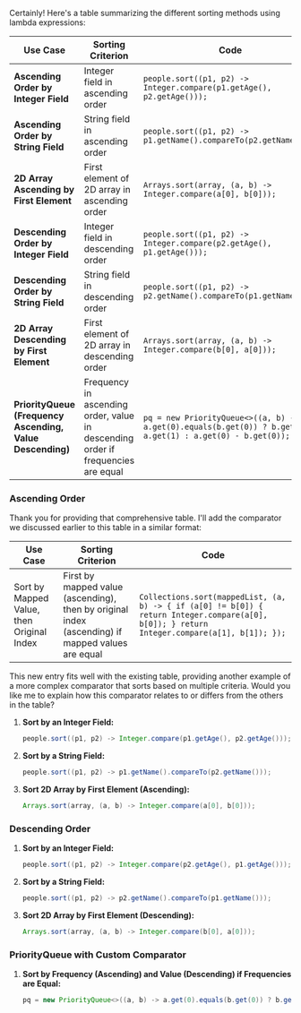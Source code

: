 Certainly! Here's a table summarizing the different sorting methods using lambda expressions:

| **Use Case**                                              | **Sorting Criterion**                                                      | **Code**                                                                                                 |
| --------------------------------------------------------------- | -------------------------------------------------------------------------------- | -------------------------------------------------------------------------------------------------------------- |
| **Ascending Order by Integer Field**                      | Integer field in ascending order                                                 | `people.sort((p1, p2) -> Integer.compare(p1.getAge(), p2.getAge()));`                                        |
| **Ascending Order by String Field**                       | String field in ascending order                                                  | `people.sort((p1, p2) -> p1.getName().compareTo(p2.getName()));`                                             |
| **2D Array Ascending by First Element**                   | First element of 2D array in ascending order                                     | `Arrays.sort(array, (a, b) -> Integer.compare(a[0], b[0]));`                                                 |
| **Descending Order by Integer Field**                     | Integer field in descending order                                                | `people.sort((p1, p2) -> Integer.compare(p2.getAge(), p1.getAge()));`                                        |
| **Descending Order by String Field**                      | String field in descending order                                                 | `people.sort((p1, p2) -> p2.getName().compareTo(p1.getName()));`                                             |
| **2D Array Descending by First Element**                  | First element of 2D array in descending order                                    | `Arrays.sort(array, (a, b) -> Integer.compare(b[0], a[0]));`                                                 |
| **PriorityQueue (Frequency Ascending, Value Descending)** | Frequency in ascending order, value in descending order if frequencies are equal | `pq = new PriorityQueue<>((a, b) -> a.get(0).equals(b.get(0)) ? b.get(1) - a.get(1) : a.get(0) - b.get(0));` |

### Ascending Order

Thank you for providing that comprehensive table. I'll add the comparator we discussed earlier to this table in a similar format:

| Use Case                                  | Sorting Criterion                                                                                | Code                                                                                                                                           |
| ----------------------------------------- | ------------------------------------------------------------------------------------------------ | ---------------------------------------------------------------------------------------------------------------------------------------------- |
| Sort by Mapped Value, then Original Index | First by mapped value (ascending), then by original index (ascending) if mapped values are equal | `Collections.sort(mappedList, (a, b) -> { if (a[0] != b[0]) { return Integer.compare(a[0], b[0]); } return Integer.compare(a[1], b[1]); });` |

This new entry fits well with the existing table, providing another example of a more complex comparator that sorts based on multiple criteria. Would you like me to explain how this comparator relates to or differs from the others in the table?

1. **Sort by an Integer Field:**

   ```java
   people.sort((p1, p2) -> Integer.compare(p1.getAge(), p2.getAge()));
   ```
2. **Sort by a String Field:**

   ```java
   people.sort((p1, p2) -> p1.getName().compareTo(p2.getName()));
   ```
3. **Sort 2D Array by First Element (Ascending):**

   ```java
   Arrays.sort(array, (a, b) -> Integer.compare(a[0], b[0]));
   ```

### Descending Order

1. **Sort by an Integer Field:**

   ```java
   people.sort((p1, p2) -> Integer.compare(p2.getAge(), p1.getAge()));
   ```
2. **Sort by a String Field:**

   ```java
   people.sort((p1, p2) -> p2.getName().compareTo(p1.getName()));
   ```
3. **Sort 2D Array by First Element (Descending):**

   ```java
   Arrays.sort(array, (a, b) -> Integer.compare(b[0], a[0]));
   ```

### PriorityQueue with Custom Comparator

1. **Sort by Frequency (Ascending) and Value (Descending) if Frequencies are Equal:**

   ```java
   pq = new PriorityQueue<>((a, b) -> a.get(0).equals(b.get(0)) ? b.get(1) - a.get(1) : a.get(0) - b.get(0));
   ```
